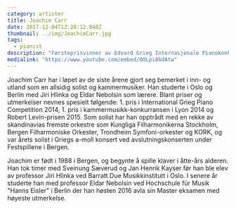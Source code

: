 ```yaml
---
category: artister
title: Joachim Carr
date: 2017-12-04T12:28:12.048Z
thumbnail: ../img/JoachimCarr.jpg
tags:
  - pianist
description: "Førsteprisvinner av Edvard Grieg Internasjonale Pianokonkurranse 2014, Berlin-basert."
medialink: "https://www.youtube.com/embed/OOLpi8bdAtw"
---
```

Joachim Carr har i løpet av de siste årene gjort seg bemerket i inn- og utland som en allsidig solist og kammermusiker. Han studerte i Oslo og Berlin med Jiri Hlinka og Eldar Nebolsin som lærere. Blant priser og utmerkelser nevnes spesielt følgende: 1. pris i International Grieg Piano Competition 2014, 1. pris i kammermusikk-konkurransen i Lyon 2014 og Robert Levin-prisen 2015. Som solist har han opptrådt med en rekke av skandinavias fremste orkestre som Kungliga Filharmonikerna Stockholm, Bergen Filharmoniske Orkester, Trondheim Symfoni-orkester og KORK, og var årets solist i Griegs a-moll konsert ved avslutningskonserten under Festspillene i Bergen.

Joachim er født i 1988 i Bergen, og begynte å spille klaver i åtte-års alderen. Han tok timer med Sveinung Sæverud og Jan
Henrik Kayser før han ble elev av professor Jiri Hlinka ved Barratt Due Musikkinstitutt i Oslo. I senere år studerte han med professor Eldar Nebolsin ved Hochschule für Musik "Hanns Eisler" i Berlin der han høsten 2016 avla sin Master eksamen med høyeste utmerkelse.
